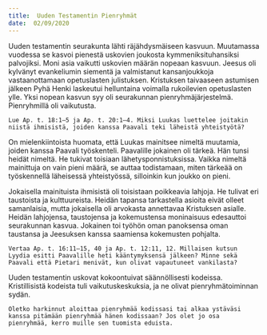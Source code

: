 ```yaml
---
title:  Uuden Testamentin Pienryhmät
date:  02/09/2020
---
```


Uuden testamentin seurakunta lähti räjähdysmäiseen kasvuun. Muutamassa vuodessa se kasvoi pienestä uskovien joukosta kymmeniksituhansiksi palvojiksi. Moni asia vaikutti uskovien määrän nopeaan kasvuun. Jeesus oli kylvänyt evankeliumin siementä ja valmistanut kansanjoukkoja vastaanottamaan opetuslasten julistuksen. Kristuksen taivaaseen astumisen jälkeen Pyhä Henki laskeutui helluntaina voimalla rukoilevien opetuslasten ylle. Yksi nopean kasvun syy oli seurakunnan pienryhmäjärjestelmä. Pienryhmillä oli vaikutusta.

`Lue Ap. t. 18:1–5 ja Ap. t. 20:1–4. Miksi Luukas luettelee joitakin niistä ihmisistä, joiden kanssa Paavali teki läheistä yhteistyötä?`

On mielenkiintoista huomata, että Luukas mainitsee nimeltä muutamia, joiden kanssa Paavali työskenteli. Paavalille jokainen oli tärkeä. Hän tunsi heidät nimeltä. He tukivat toisiaan lähetysponnistuksissa. Vaikka nimeltä mainittuja on vain pieni määrä, se auttaa todistamaan, miten tärkeää on työskennellä läheisessä yhteistyössä, silloinkin kun joukko on pieni.

Jokaisella mainituista ihmisistä oli toisistaan poikkeavia lahjoja. He tulivat eri taustoista ja kulttuureista. Heidän tapansa tarkastella asioita eivät olleet samanlaisia, mutta jokaisella oli arvokasta annettavaa Kristuksen asialle. Heidän lahjojensa, taustojensa ja kokemustensa moninaisuus edesauttoi seurakunnan kasvua. Jokainen toi työhön oman panoksensa oman taustansa ja Jeesuksen kanssa saamiensa kokemusten pohjalta.

`Vertaa Ap. t. 16:11–15, 40 ja Ap. t. 12:11, 12. Millaisen kutsun Lyydia esitti Paavalille heti kääntymyksensä jälkeen? Minne sekä Paavali että Pietari menivät, kun olivat vapautuneet vankilasta?`

Uuden testamentin uskovat kokoontuivat säännöllisesti kodeissa. Kristillisistä kodeista tuli vaikutuskeskuksia, ja ne olivat pienryhmätoiminnan sydän.

`Oletko harkinnut aloittaa pienryhmää kodissasi tai alkaa ystäväsi kanssa pitämään pienryhmää hänen kodissaan? Jos olet jo osa pienryhmää, kerro muille sen tuomista eduista.`